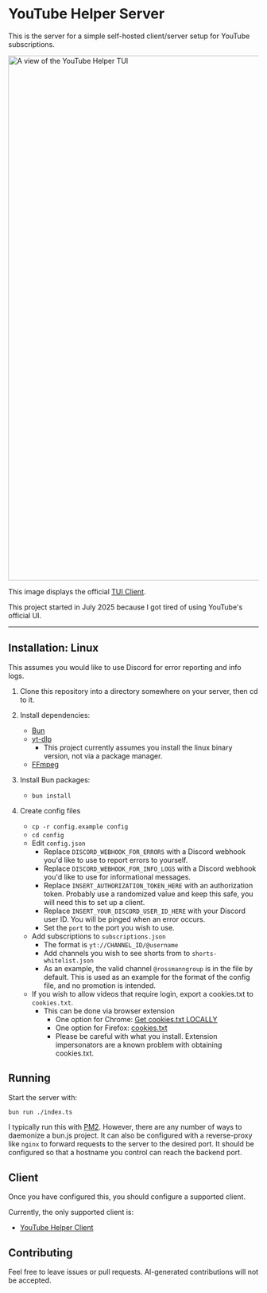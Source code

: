 # YouTube Helper Server

This is the server for a simple self-hosted client/server setup for YouTube subscriptions.

<img width="1554" height="1054" alt="A view of the YouTube Helper TUI" src="https://github.com/user-attachments/assets/d35599af-aeb0-41bd-8cd7-9c22f8310f9f" />

This image displays the official [TUI Client](https://github.com/OIRNOIR/YouTube-Helper-Client).

This project started in July 2025 because I got tired of using YouTube's official UI.

---

## Installation: Linux

This assumes you would like to use Discord for error reporting and info logs.

1. Clone this repository into a directory somewhere on your server, then cd to it.

2. Install dependencies:
    - [Bun](https://bun.sh/)
    - [yt-dlp](https://github.com/yt-dlp/yt-dlp/)
        - This project currently assumes you install the linux binary version, not via a package manager.
    - [FFmpeg](https://ffmpeg.org/)

3. Install Bun packages:
    - `bun install`

4. Create config files
    - `cp -r config.example config`
    - `cd config`
    - Edit `config.json`
        - Replace `DISCORD_WEBHOOK_FOR_ERRORS` with a Discord webhook you'd like to use to report errors to yourself.
        - Replace `DISCORD_WEBHOOK_FOR_INFO_LOGS` with a Discord webhook you'd like to use for informational messages.
        - Replace `INSERT_AUTHORIZATION_TOKEN_HERE` with an authorization token. Probably use a randomized value and keep this safe, you will need this to set up a client.
        - Replace `INSERT_YOUR_DISCORD_USER_ID_HERE` with your Discord user ID. You will be pinged when an error occurs.
        - Set the `port` to the port you wish to use.
    - Add subscriptions to `subscriptions.json`
        - The format is `yt://CHANNEL_ID/@username`
        - Add channels you wish to see shorts from to `shorts-whitelist.json`
        - As an example, the valid channel `@rossmanngroup` is in the file by default. This is used as an example for the
            format of the config file, and no promotion is intended.
    - If you wish to allow videos that require login, export a cookies.txt to `cookies.txt`.
        - This can be done via browser extension
            - One option for Chrome: [Get cookies.txt LOCALLY](https://chrome.google.com/webstore/detail/get-cookiestxt-locally/cclelndahbckbenkjhflpdbgdldlbecc)
            - One option for Firefox: [cookies.txt](https://addons.mozilla.org/en-US/firefox/addon/cookies-txt/)
            - Please be careful with what you install. Extension impersonators are a known problem with obtaining cookies.txt.

## Running

Start the server with:

```bash
bun run ./index.ts
```

I typically run this with [PM2](https://github.com/Unitech/pm2/). However, there are any number of ways
to daemonize a bun.js project. It can also be configured with a reverse-proxy like `nginx`
to forward requests to the server to the desired port. It should be configured so that a hostname
you control can reach the backend port.

## Client

Once you have configured this, you should configure a supported client.

Currently, the only supported client is:
- [YouTube Helper Client](https://github.com/OIRNOIR/YouTube-Helper-Client)

## Contributing

Feel free to leave issues or pull requests. AI-generated contributions will not be accepted.
